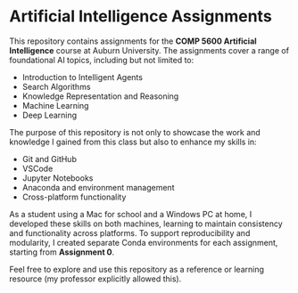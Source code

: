 # Artificial Intelligence Assignments

This repository contains assignments for the **COMP 5600 Artificial Intelligence** course at Auburn University. The assignments cover a range of foundational AI topics, including but not limited to:

- Introduction to Intelligent Agents  
- Search Algorithms  
- Knowledge Representation and Reasoning  
- Machine Learning  
- Deep Learning  

The purpose of this repository is not only to showcase the work and knowledge I gained from this class but also to enhance my skills in:

- Git and GitHub  
- VSCode  
- Jupyter Notebooks  
- Anaconda and environment management  
- Cross-platform functionality  

As a student using a Mac for school and a Windows PC at home, I developed these skills on both machines, learning to maintain consistency and functionality across platforms. To support reproducibility and modularity, I created separate Conda environments for each assignment, starting from **Assignment 0**.

Feel free to explore and use this repository as a reference or learning resource (my professor explicitly allowed this).
